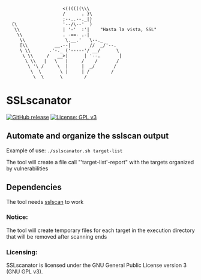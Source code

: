 ```shell              ______
                     <((((((\\\
                     /      . }\
                     ;--..--._|}
  (\                 '--/\--'  )
   \\                | '-'  :'|    "Hasta la vista, SSL"
    \\               . -==- .-|
     \\               \.__.'   \--._
     [\\          __.--|       //  _/'--.
     \ \\       .'-._ ('-----'/ __/      \
      \ \\     /   __>|      | '--.       |
       \ \\   |   \   |     /    /       /
        \ '\ /     \  |     |  _/       /
         \  \       \ |     | /        /
          \  \      \        /
```
# SSLscanator
[![GitHub release](https://img.shields.io/github/v/release/matthernet/sslscanator)](https://github.com/matthernet/sslscanator/releases/)
[![License: GPL v3](https://img.shields.io/github/license/matthernet/SSLscanator)](https://img.shields.io/github/license/matthernet/SSLscanator)

## Automate and organize the sslscan output

Example of use: `./sslscanator.sh target-list`

The tool will create a file call "'target-list'-report" with the targets organized by vulnerabilities

## Dependencies

The tool needs [sslscan](https://github.com/rbsec/sslscan) to work

### Notice:

The tool will create temporary files for each target in the execution directory that will be removed after scanning ends

### Licensing:

SSLscanator is licensed under the GNU General Public License version 3 (GNU GPL v3).
